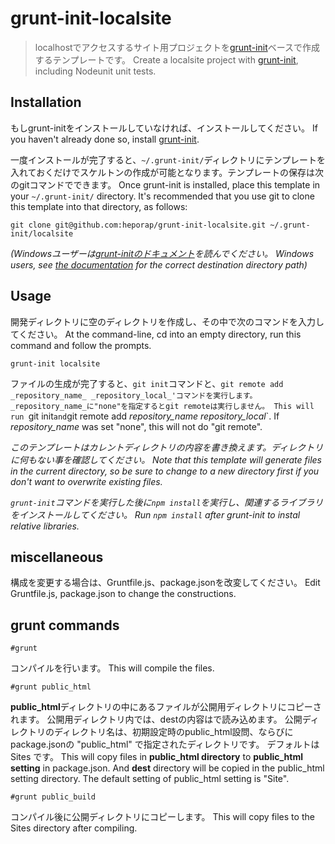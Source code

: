 # grunt-init-localsite

> localhostでアクセスするサイト用プロジェクトを[grunt-init][]ベースで作成するテンプレートです。
Create a localsite project with [grunt-init][], including Nodeunit unit tests.

[grunt-init]: http://gruntjs.com/project-scaffolding

## Installation
もしgrunt-initをインストールしていなければ、インストールしてください。
If you haven't already done so, install [grunt-init][].

一度インストールが完了すると、`~/.grunt-init/`ディレクトリにテンプレートを入れておくだけでスケルトンの作成が可能となります。テンプレートの保存は次のgitコマンドでできます。
Once grunt-init is installed, place this template in your `~/.grunt-init/` directory. It's recommended that you use git to clone this template into that directory, as follows:

```
git clone git@github.com:heporap/grunt-init-localsite.git ~/.grunt-init/localsite
```

_(Windowsユーザーは[grunt-initのドキュメント][grunt-init]を読んでください。_
_Windows users, see [the documentation][grunt-init] for the correct destination directory path)_

## Usage

開発ディレクトリに空のディレクトリを作成し、その中で次のコマンドを入力してください。
At the command-line, cd into an empty directory, run this command and follow the prompts.

```
grunt-init localsite
```

ファイルの生成が完了すると、`git init`コマンドと、`git remote add _repository_name_ _repository_local_'コマンドを実行します。
_repository_name_に"none"を指定するとgit remoteは実行しません。
This will run `git init` and `git remote add _repository_name_ _repository_local_`. If _repository_name_ was set "none", this will not do "git remote".

_このテンプレートはカレントディレクトリの内容を書き換えます。ディレクトリに何もない事を確認してください。
Note that this template will generate files in the current directory, so be sure to change to a new directory first if you don't want to overwrite existing files._

_`grunt-init`コマンドを実行した後に`npm install`を実行し、関連するライブラリをインストールしてください。_
_Run `npm install` after grunt-init to instal relative libraries._

## miscellaneous
構成を変更する場合は、Gruntfile.js、package.jsonを改変してください。
Edit Gruntfile.js, package.json to change the constructions.

## grunt commands
```
#grunt
```
コンパイルを行います。
This will compile the files.

```
#grunt public_html
```
**public_html**ディレクトリの中にあるファイルが公開用ディレクトリにコピーされます。
公開用ディレクトリ内では、destの内容は<script src="dest/プロジェクト名.min.js"></script>で読み込めます。
公開ディレクトリのディレクトリ名は、初期設定時のpublic_html設問、ならびにpackage.jsonの "public_html" で指定されたディレクトリです。
デフォルトは Sites です。
This will copy files in **public_html directory** to **public_html setting** in package.json. And **dest** directory will be copied in the public_html setting directory. The default setting of public_html setting is "Site".

```
#grunt public_build
```
コンパイル後に公開ディレクトリにコピーします。
This will copy files to the Sites directory after compiling.
